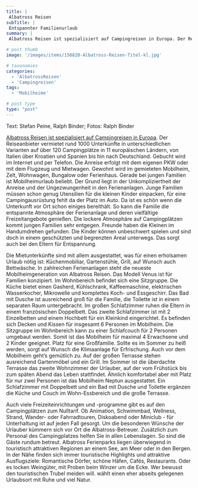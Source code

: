 ```yaml
---
title: |
 Albatross Reisen
subTitle: |
 Entspannter Familienurlaub
summary: |
 Albatross Reisen ist spezialisiert auf Campingreisen in Europa. Der Reiseanbieter vermietet rund 1000 Unterkünfte in unterschiedlichen Varianten auf über 120 Campingplätze in 11 europäischen Ländern, von Italien über Kroatien und Spanien bis hin nach Deutschland. Gebucht wird im Internet und per Telefon. Die Anreise erfolgt 

# post thumb
image: '/images/items/150820-Albatross-Reisen-Titel-kl.jpg'

# taxonomies
categories: 
  - 'AlbatrossReisen'
  - 'Campingreisen'
tags:
  - 'Mobilheime'

# post type
type: "post"
---
```


Text: Stefan Peine, Ralph Binder; Fotos: Ralph Binder  

 [Albatross Reisen ist spezialisiert auf Campingreisen in Europa](http://caravaningreisen.de/LinkClick.aspx?link=http%3a%2f%2fwww.albatross-reisen.de%2fde.html&tabid=683&portalid=5&mid=1662). Der Reiseanbieter vermietet rund 1000 Unterkünfte in unterschiedlichen Varianten auf über 120 Campingplätze in 11 europäischen Ländern, von Italien über Kroatien und Spanien bis hin nach Deutschland. Gebucht wird im Internet und per Telefon. Die Anreise erfolgt mit dem eigenen PKW oder mit dem Flugzeug und Mietwagen. Gewohnt wird im gemieteten Mobilheim, Zelt, Wohnwagen, Bungalow oder Ferienhaus. Gerade bei jungen Familien ist Mobilheimurlaub beliebt. Der Grund liegt in der Unkompliziertheit der Anreise und der Ungezwungenheit in den Ferienanlagen. Junge Familien müssen schon genug Utensilien für die kleinen Kinder einpacken, für eine Campingausrüstung fehlt da der Platz im Auto. Da ist es schön wenn die Unterkunft vor Ort schon einiges bereithält. So kann die Familie die entspannte Atmosphäre der Ferienanlage und deren vielfältige Freizeitangebote genießen. Die lockere Atmosphäre auf Campingplätzen kommt jungen Familien sehr entgegen. Freunde haben die Kleinen im Handumdrehen gefunden. Die Kinder können unbeschwert spielen und sind doch in einem geschützten und begrenzten Areal unterwegs. Das sorgt auch bei den Eltern für Entspannung.  

 Die Mietunterkünfte sind mit allem ausgestattet, was für einen erholsamen Urlaub nötig ist: Küchenmobiliar, Gartenstühle, Grill, auf Wunsch auch Bettwäsche. In zahlreichen Ferienanlagen steht die neueste Mobilheimgeneration von Albatross Reisen. Das Modell Venus ist für Familien konzipiert. Im Wohnbereich befindet sich eine Sitzgruppe. Die Küche bietet einen Gasherd, Kühlschrank, Kaffeemaschine, elektrischen Wasserkocher, Mikrowelle und komplettes Koch- und Essgeschirr. Das Bad mit Dusche ist ausreichend groß für die Familie, die Toilette ist in einem separaten Raum untergebracht. Im großen Schlafzimmer ruhen die Eltern in einem französischen Doppelbett. Das zweite Schlafzimmer ist mit 2 Einzelbetten und einem Hochbett für ein Kleinkind eingerichtet. Es befinden sich Decken und Kissen für insgesamt 6 Personen im Mobilheim. Die Sitzgruppe im Wohnbereich kann zu einer Schlafcouch für 2 Personen umgebaut werden. Somit ist das Mobilheim für maximal 4 Erwachsene und 2 Kinder geeignet. Platz für eine Großfamilie. Sollte es im Sommer zu heiß werden, sorgt auf Wunsch die Klimaanlage für Erfrischung. Auch vor dem Mobilheim geht’s gemütlich zu. Auf der großen Terrasse stehen ausreichend Gartenmöbel und ein Grill. Im Sommer ist die überdachte Terrasse das zweite Wohnzimmer der Urlauber, auf der vom Frühstück bis zum späten Abend das Leben stattfindet. Ähnlich komfortabel aber mit Platz für nur zwei Personen ist das Mobilheim Neptun ausgestattet. Ein Schlafzimmer mit Doppelbett und ein Bad mit Dusche und Toilette ergänzen die Küche und Couch im Wohn-Essbereich und die große Terrasse.   

 Auch viele Freizeiteinrichtungen und -programme gibt es auf den Campingplätzen zum Nulltarif. Ob Animation, Schwimmbad, Wellness, Strand, Wander- oder Fahrradtouren, Diskoabend oder Miniclub - für Unterhaltung ist auf jeden Fall gesorgt. Um die besonderen Wünsche der Urlauber kümmern sich vor Ort die Albatross-Betreuer. Zusätzlich zum Personal des Campingplatzes helfen Sie in allen Lebenslagen. So sind die Gäste rundum betreut. Albatross Ferienparks liegen überwiegend in touristisch attraktiven Regionen an einem See, am Meer oder in den Bergen. In der Nähe finden sich immer touristische Highlights und attraktive Ausflugsziele: Romantische Dörfer, schöne Häfen, Cafés, Restaurants. Oder es locken Weingüter, mit Proben beim Winzer um die Ecke. Wer bewusst den touristischen Trubel meiden will. wählt einen eher abseits gelegenen Urlaubsort mit Ruhe und viel Natur.